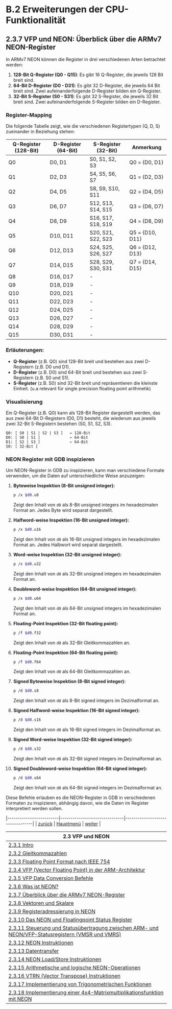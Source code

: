 # B.2 Erweiterungen der CPU-Funktionalität
## 2.3.7 VFP und NEON: Überblick über die ARMv7 NEON-Register

In ARMv7 NEON können die Register in drei verschiedenen Arten betrachtet werden:
1. **128-Bit Q-Register (Q0 - Q15)**: Es gibt 16 Q-Register, die jeweils 128 Bit breit sind.
2. **64-Bit D-Register (D0 - D31)**: Es gibt 32 D-Register, die jeweils 64 Bit breit sind. Zwei aufeinanderfolgende D-Register bilden ein Q-Register.
3. **32-Bit S-Register (S0 - S31)**: Es gibt 32 S-Register, die jeweils 32 Bit breit sind. Zwei aufeinanderfolgende S-Register bilden ein D-Register.

### Register-Mapping

Die folgende Tabelle zeigt, wie die verschiedenen Registertypen (Q, D, S) zueinander in Beziehung stehen:

| **Q-Register (128-Bit)**  |**D-Register (64-Bit)** | **S-Register (32-Bit)** | **Anmerkung**         |
|---------------------------|------------------------|-------------------------|-----------------------|
| Q0                        | D0, D1                 | S0, S1, S2, S3          | Q0 = {D0, D1}         |
| Q1                        | D2, D3                 | S4, S5, S6, S7          | Q1 = {D2, D3}         |
| Q2                        | D4, D5                 | S8, S9, S10, S11        | Q2 = {D4, D5}         |
| Q3                        | D6, D7                 | S12, S13, S14, S15      | Q3 = {D6, D7}         |
| Q4                        | D8, D9                 | S16, S17, S18, S19      | Q4 = {D8, D9}         |
| Q5                        | D10, D11               | S20, S21, S22, S23      | Q5 = {D10, D11}       |
| Q6                        | D12, D13               | S24, S25, S26, S27      | Q6 = {D12, D13}       |
| Q7                        | D14, D15               | S28, S29, S30, S31      | Q7 = {D14, D15}       |
| Q8                        | D16, D17               | -                       |                       |
| Q9                        | D18, D19               | -                       |                       |
| Q10                       | D20, D21               | -                       |                       |
| Q11                       | D22, D23               | -                       |                       |
| Q12                       | D24, D25               | -                       |                       |
| Q13                       | D26, D27               | -                       |                       |
| Q14                       | D28, D29               | -                       |                       |
| Q15                       | D30, D31               | -                       |                       |

### Erläuterungen:

- **Q-Register** (z.B. Q0) sind 128-Bit breit und bestehen aus zwei D-Registern (z.B. D0 und D1).
- **D-Register** (z.B. D0) sind 64-Bit breit und bestehen aus zwei S-Registern (z.B. S0 und S1).
- **S-Register** (z.B. S0) sind 32-Bit breit und repräsentieren die kleinste Einheit. (u.a relevant für single precision floating point arithmetik)

### Visualisierung

Ein Q-Register (z.B. Q0) kann als 128-Bit Register dargestellt werden, das aus zwei 64-Bit D-Registern (D0, D1) besteht, die wiederum aus jeweils zwei 32-Bit S-Registern bestehen (S0, S1, S2, S3).

```
Q0: [ S0 | S1 | S2 | S3 ]   ← 128-Bit
D0: [ S0 | S1 ]             ← 64-Bit
D1: [ S2 | S3 ]             ← 64-Bit
S0: [ 32-Bit ]
```

### NEON Register mit GDB inspizieren
Um NEON-Register in GDB zu inspizieren, kann man verschiedene Formate verwenden, um die Daten auf unterschiedliche Weise anzuzeigen:

1. **Byteweise Inspektion (8-Bit unsigned integer):**
   ```bash
   p /x $d0.u8
   ```
   Zeigt den Inhalt von `d0` als 8-Bit unsigned integers im hexadezimalen Format an. Jedes Byte wird separat dargestellt.

2. **Halfword-weise Inspektion (16-Bit unsigned integer):**
   ```bash
   p /x $d0.u16
   ```
   Zeigt den Inhalt von `d0` als 16-Bit unsigned integers im hexadezimalen Format an. Jedes Halbwort wird separat dargestellt.

3. **Word-weise Inspektion (32-Bit unsigned integer):**
   ```bash
   p /x $d0.u32
   ```
   Zeigt den Inhalt von `d0` als 32-Bit unsigned integers im hexadezimalen Format an.

4. **Doubleword-weise Inspektion (64-Bit unsigned integer):**
   ```bash
   p /x $d0.u64
   ```
   Zeigt den Inhalt von `d0` als 64-Bit unsigned integers im hexadezimalen Format an.

5. **Floating-Point Inspektion (32-Bit floating point):**
   ```bash
   p /f $d0.f32
   ```
   Zeigt den Inhalt von `d0` als 32-Bit Gleitkommazahlen an.

6. **Floating-Point Inspektion (64-Bit floating point):**
   ```bash
   p /f $d0.f64
   ```
   Zeigt den Inhalt von `d0` als 64-Bit Gleitkommazahlen an.

7. **Signed Byteweise Inspektion (8-Bit signed integer):**
   ```bash
   p /d $d0.s8
   ```
   Zeigt den Inhalt von `d0` als 8-Bit signed integers im Dezimalformat an.

8. **Signed Halfword-weise Inspektion (16-Bit signed integer):**
   ```bash
   p /d $d0.s16
   ```
   Zeigt den Inhalt von `d0` als 16-Bit signed integers im Dezimalformat an.

9. **Signed Word-weise Inspektion (32-Bit signed integer):**
   ```bash
   p /d $d0.s32
   ```
   Zeigt den Inhalt von `d0` als 32-Bit signed integers im Dezimalformat an.

10. **Signed Doubleword-weise Inspektion (64-Bit signed integer):**
    ```bash
    p /d $d0.s64
    ```
    Zeigt den Inhalt von `d0` als 64-Bit signed integers im Dezimalformat an.

Diese Befehle erlauben es die NEON-Register in GDB in verschiedenen Formaten zu inspizieren, abhängig davon, wie die Daten im Register interpretiert werden sollen.

|-------------------------|-------------------------------|---------------------------------|
| [zurück](neonintro.md)  | [Hauptmenü](../ueberblick.md) | [weiter](scalvekt.md)           |


|**2.3 VFP und NEON**                                                                                               |
|-------------------------------------------------------------------------------------------------------------------|
| [2.3.1 Intro](floatingintro.md)                                                                                   |
| [2.3.2 Gleitkommazahlen](bingleit.md)                                                                             |
| [2.3.3 Floating Point Format nach IEEE 754](floatingnums.md)                                                      |
| [2.3.4 VFP (Vector Floating Point) in der ARM-Architektur](vfp_intro.md)                                          |
| [2.3.5 VFP Data Conversion Befehle](vfpconv.md)                                                                   |
| [2.3.6 Was ist NEON?](neonintro.md)                                                                               |
| [2.3.7 Überblick über die ARMv7 NEON-Register](neonregs.md)                                                       |
| [2.3.8 Vektoren und Skalare](scalvekt.md)                                                                         |
| [2.3.9 Registeradressierung in NEON](neonadr.md)                                                                  |
| [2.3.10 Das NEON und Floatingpoint Status Register](neonstat.md)                                                  |
| [2.3.11 Steuerung und Statusübertragung zwischen ARM- und NEON/VFP-Statusregistern (VMSR und VMRS)](neonctrl.md)  |
| [2.3.12 NEON Instruktionen](neoninstr.md)                                                                         |
| [2.3.13 Datentransfer](vmov.md)                                                                                   |
| [2.3.14 NEON Load/Store Instruktionen](neonldstr.md)                                                              |
| [2.3.15 Arithmetische und logische NEON-Operationen](varithlog.md)                                                |
| [2.3.16 VTRN (Vector Transpose) Instruktionen](vtrn.md)                                                           |
| [2.3.17 Implementierung von Trigonometrischen Funktionen](trigon_ue.md)                                           |
| [2.3.18 Implementierung einer 4x4-Matrixmultiplikationsfunktion mit NEON](matrix_ue.md)                           |
